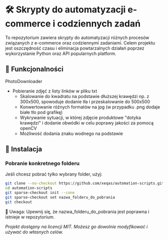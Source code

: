 # 🛠️ Skrypty do automatyzacji e-commerce i codziennych zadań

To repozytorium zawiera skrypty do automatyzacji różnych procesów związanych z e-commerce oraz codziennymi zadaniami. Celem projektu jest oszczędność czasu i eliminacja powtarzalnych działań poprzez wykorzystanie Python oraz API popularnych platform.

## 🚀 Funkcjonalności
PhotoDownloader
- Pobieranie zdjęć z listy linków w pliku txt 
  - Skalowanie do kwadratu na podstawie dłuższej krawędzi np. z 300x500, spowoduje dodanie tła i przeskalowanie do 500x500
  - Konwertowanie róźnych formatów na jpg (w przypadku .png dodaje białe tło pod grafikę)
  - Wykrywanie sytuacji, w której zdjęcie produktowe "dotyka krawędzi" i dodanie obwódki w celu poprawy jakości za pomocą openCV
  - Możliwość dodania znaku wodnego na podstawie 


## 🔧 Instalacja

### Pobranie konkretnego folderu
Jeśli chcesz pobrać tylko wybrany folder, użyj:
```sh
git clone --no-checkout https://github.com/xeqas/automation-scripts.git
cd automation-scripts
git sparse-checkout init --cone
git sparse-checkout set nazwa_folderu_do_pobrania
git checkout
```
📌 Uwaga: Upewnij się, że nazwa_folderu_do_pobrania jest poprawna i istnieje w repozytorium.


*Projekt dostępny na licencji MIT. Możesz go dowolnie modyfikować i używać do własnych celów.*
